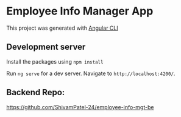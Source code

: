 # Employee Info Manager App

This project was generated with [Angular CLI](https://github.com/angular/angular-cli)

## Development server

Install the packages using `npm install`

Run `ng serve` for a dev server. Navigate to `http://localhost:4200/`.


## Backend Repo:
https://github.com/ShivamPatel-24/employee-info-mgt-be
